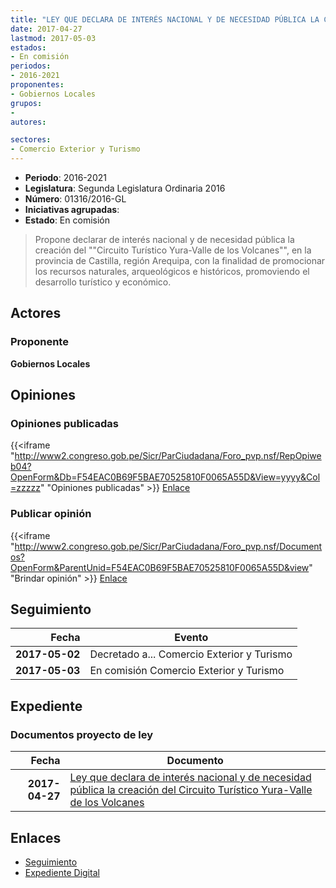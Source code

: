 ```yaml
---
title: "LEY QUE DECLARA DE INTERÉS NACIONAL Y DE NECESIDAD PÚBLICA LA CREACIÓN DEL CIRCUITO TURÍSTICO YURA-VALLE DE LOS VOLCANES"
date: 2017-04-27
lastmod: 2017-05-03
estados:
- En comisión
periodos:
- 2016-2021
proponentes:
- Gobiernos Locales
grupos:
- 
autores:

sectores:
- Comercio Exterior y Turismo
---
```

- **Periodo**: 2016-2021
- **Legislatura**: Segunda Legislatura Ordinaria 2016
- **Número**: 01316/2016-GL
- **Iniciativas agrupadas**: 
- **Estado**: En comisión

> Propone declarar de interés nacional y de necesidad pública la creación del ""Circuito Turístico Yura-Valle de los Volcanes"", en la provincia de Castilla, región Arequipa, con la finalidad de promocionar los recursos naturales, arqueológicos e históricos, promoviendo el desarrollo turístico y económico.


## Actores

### Proponente

**Gobiernos Locales**

## Opiniones

### Opiniones publicadas

{{<iframe "http://www2.congreso.gob.pe/Sicr/ParCiudadana/Foro_pvp.nsf/RepOpiweb04?OpenForm&Db=F54EAC0B69F5BAE70525810F0065A55D&View=yyyy&Col=zzzzz" "Opiniones publicadas" >}}
[Enlace](http://www2.congreso.gob.pe/Sicr/ParCiudadana/Foro_pvp.nsf/RepOpiweb04?OpenForm&Db=F54EAC0B69F5BAE70525810F0065A55D&View=yyyy&Col=zzzzz)

### Publicar opinión

{{<iframe "http://www2.congreso.gob.pe/Sicr/ParCiudadana/Foro_pvp.nsf/Documentos?OpenForm&ParentUnid=F54EAC0B69F5BAE70525810F0065A55D&view" "Brindar opinión" >}}
[Enlace](http://www2.congreso.gob.pe/Sicr/ParCiudadana/Foro_pvp.nsf/Documentos?OpenForm&ParentUnid=F54EAC0B69F5BAE70525810F0065A55D&view)


## Seguimiento

| Fecha | Evento |
|------:|--------|
| **2017-05-02** | Decretado a... Comercio Exterior y Turismo |
| **2017-05-03** | En comisión Comercio Exterior y Turismo |

## Expediente

### Documentos proyecto de ley

| Fecha | Documento |
|------:|-----------|
| **2017-04-27** | [Ley que declara de interés nacional y de necesidad pública la creación del Circuito Turístico Yura-Valle de los Volcanes](http://www.leyes.congreso.gob.pe/Documentos/2016_2021/Proyectos_de_Ley_y_de_Resoluciones_Legislativas/PL0131620170427..pdf) |

## Enlaces

- [Seguimiento](http://www2.congreso.gob.pe/Sicr/TraDocEstProc/CLProLey2016.nsf/f7fff46988ca05b1052578e100829cc7/607bf71bddf1b8a30525810f005cb75d?OpenDocument)
- [Expediente Digital](http://www2.congreso.gob.pe/Sicr/TraDocEstProc/CLProLey2016.nsf/f7fff46988ca05b1052578e100829cc7/607bf71bddf1b8a30525810f005cb75d?OpenDocument&Click=05257FB7005EB655.eb71d0cf91d8294e05256cdf006b5706/$Body/0.1C6C)

